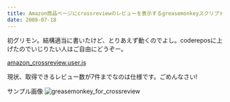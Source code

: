 ```yaml
---
title: Amazon商品ページにcrossreviewのレビューを表示するgreasemonkeyスクリプト書いた
date: 2008-07-18
---
```

初グリモン。結構適当に書いたけど、とりあえず動くのでよし。codereposに上げたのでいじりたい人はご自由にどうぞー。

<a href="http://coderepos.org/share/browser/lang/javascript/userscripts/amazon_crossreview.user.js?">amazon_crossreview.user.js</a>

現状、取得できるレビュー数が7件までなのは仕様です。ごめんなさい!

サンプル画像
<img src="http://img.skitch.com/20080718-bs6mqgs1nrjggarixunr4wgmdd.jpg" alt="greasemonkey_for_crossreview"/>